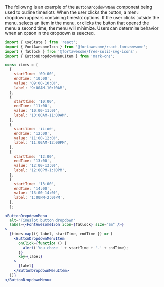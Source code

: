 The following is an example of the `ButtonDropdownMenu` component being used to outline timeslots. When the user clicks the button, a menu dropdown appears containing timeslot options. If the user clicks outside the menu, selects an item in the menu, or clicks the button that opened the menu a second time, the menu will minimize. Users can determine behavior when an option in the dropdown is selected.
```jsx
import { useState } from 'react';
import { FontAwesomeIcon } from '@fortawesome/react-fontawesome';
import { faClock } from '@fortawesome/free-solid-svg-icons';
import { ButtonDropdownMenuItem } from 'mark-one';

const times = [
  { 
    startTime: '09:00',
    endTime: '10:00',
    value: '09:00-10:00',
    label: '9:00AM-10:00AM',
  },
  {
    startTime: '10:00',
    endTime: '11:00',
    value: '10:00-11:00',
    label: '10:00AM-11:00AM',
  },
  {
    startTime: '11:00',
    endTime: '12:00',
    value: '11:00-12:00',
    label: '11:00AM-12:00PM',
  },
  {
    startTime: '12:00',
    endTime: '13:00',
    value: '12:00-13:00',
    label: '12:00PM-1:00PM',
  },
  {
    startTime: '13:00',
    endTime: '14:00',
    value: '13:00-14:00',
    label: '1:00PM-2:00PM',
  },
  ];

<ButtonDropdownMenu
  alt="Timeslot button dropdown"
  label={<FontAwesomeIcon icon={faClock} size="sm" />}
>
  {times.map(({ label, startTime, endTime }) => (
    <ButtonDropdownMenuItem
      onClick={function () {
        alert('You chose ' + startTime + '-' + endTime);
      }}
      key={label}
    >
      {label}
    </ButtonDropdownMenuItem>
  ))}
</ButtonDropdownMenu>
```
